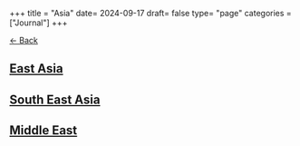 +++
title = "Asia"
date= 2024-09-17
draft= false
type= "page"
categories = ["Journal"]
+++

[← Back](/traveljournal)
## **[East Asia](/journals/asia/eastasia)**

## **[South East Asia](/journals/asia/southeastasia)**

## **[Middle East](/journals/asia/middleeast)**
